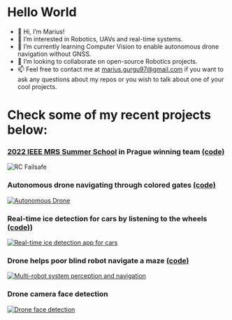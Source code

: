 # Hello World
 
- 👋 Hi, I’m Marius!
- 👀 I’m interested in Robotics, UAVs and real-time systems. 
- 🌱 I’m currently learning Computer Vision to enable autonomous drone navigation without GNSS.
- 💞️ I’m looking to collaborate on open-source Robotics projects.
- 📫 Feel free to contact me at marius.gurgu97@gmail.com if you want to ask any questions about my repos or you wish to talk about one of your cool projects.

# Check some of my recent projects  below:

### [2022 IEEE MRS Summer School](http://mrs.felk.cvut.cz/summer-school/) in Prague winning team [(code)](https://github.com/TheLonelyFighter/skynet)
![RC Failsafe](https://github.com/TheLonelyFighter/skynet/blob/master/assets/mrs_summer_school_win.png "RC Failsafe")

### Autonomous drone navigating through colored gates [(code)](https://github.com/TheLonelyFighter/Robots_and_Autonomous_Systems)

[![Autonomous Drone](https://res.cloudinary.com/marcomontalbano/image/upload/v1664446883/video_to_markdown/images/youtube--BtoOrTzUJbk-c05b58ac6eb4c4700831b2b3070cd403.jpg)](https://www.youtube.com/watch?v=BtoOrTzUJbk "Autonomous Drone")

### Real-time ice detection for cars by listening to the wheels [(code)](https://github.com/TheLonelyFighter/Capstone))   
[![Real-time ice detection app for cars](https://res.cloudinary.com/marcomontalbano/image/upload/v1665045752/video_to_markdown/images/youtube--bkv_uZ7uJU0-c05b58ac6eb4c4700831b2b3070cd403.jpg)](https://www.youtube.com/watch?v=bkv_uZ7uJU0 "Real-time ice detection app for cars")

### Drone helps poor blind robot navigate a maze [(code)](https://github.com/TheLonelyFighter/Robots_and_Autonomous_Systems)

[![Multi-robot system perception and navigation](https://res.cloudinary.com/marcomontalbano/image/upload/v1664446964/video_to_markdown/images/youtube--N2d6wZUVL24-c05b58ac6eb4c4700831b2b3070cd403.jpg)](https://www.youtube.com/watch?v=N2d6wZUVL24 "Multi-Robot System perception and navigation")

### Drone camera face detection  
[![Drone face detection](https://res.cloudinary.com/marcomontalbano/image/upload/v1665045864/video_to_markdown/images/youtube--sBoxL8QvF_w-c05b58ac6eb4c4700831b2b3070cd403.jpg)](https://www.youtube.com/watch?v=sBoxL8QvF_w "Drone face detection")






